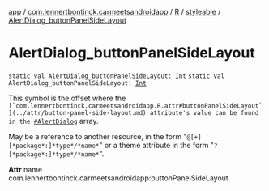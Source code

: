 [app](../../../index.md) / [com.lennertbontinck.carmeetsandroidapp](../../index.md) / [R](../index.md) / [styleable](index.md) / [AlertDialog_buttonPanelSideLayout](./-alert-dialog_button-panel-side-layout.md)

# AlertDialog_buttonPanelSideLayout

`static val AlertDialog_buttonPanelSideLayout: `[`Int`](https://kotlinlang.org/api/latest/jvm/stdlib/kotlin/-int/index.html)
`static val AlertDialog_buttonPanelSideLayout: `[`Int`](https://kotlinlang.org/api/latest/jvm/stdlib/kotlin/-int/index.html)

This symbol is the offset where the ``[`com.lennertbontinck.carmeetsandroidapp.R.attr#buttonPanelSideLayout`](../attr/button-panel-side-layout.md) attribute's value can be found in the ``[`#AlertDialog`](-alert-dialog.md) array.

May be a reference to another resource, in the form "`@[+][*package*:]*type*/*name*`" or a theme attribute in the form "`?[*package*:]*type*/*name*`".

**Attr**
name com.lennertbontinck.carmeetsandroidapp:buttonPanelSideLayout


